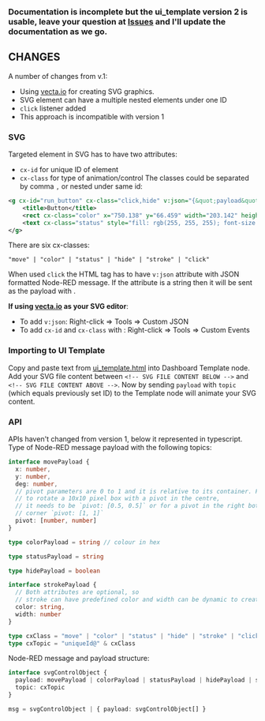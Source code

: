 ### Documentation is incomplete but the ui_template version 2 is usable, leave your question at [Issues](https://github.com/alex-controlx/red-dashboard-svg-control/issues) and I'll update the documentation as we go. 

## CHANGES
A number of changes from v.1:
 - Using [vecta.io](https://vecta.io/) for creating SVG graphics. 
 - SVG element can have a multiple nested elements under one ID
 - `click` listener added
 - This approach is incompatible with version 1

### SVG
Targeted element in SVG has to have two attributes:
 - `cx-id` for unique ID of element
 - `cx-class` for type of animation/control
The classes could be separated by comma `,` or nested under same id:
```svg
<g cx-id="run_button" cx-class="click,hide" v:json="{&quot;payload&quot;:true,&quot;topic&quot;:&quot;button clicked&quot;}">
    <title>Button</title>
    <rect cx-class="color" x="750.138" y="66.459" width="203.142" height="66.336" style="fill: rgb(53, 117, 195);"></rect>
    <text cx-class="status" style="fill: rgb(255, 255, 255); font-size: 31px; font-weight: 700; paint-order: stroke; white-space: pre;" x="820.52" y="108.872">RUN</text>
</g>
```

There are six cx-classes:
```
"move" | "color" | "status" | "hide" | "stroke" | "click"
```
When used `click` the HTML tag has to have `v:json` attribute with JSON formatted Node-RED message.
If the attribute is a string then it will be sent as the payload with . 

**If using [vecta.io](https://vecta.io/) as your SVG editor**:
 - To add `v:json`: Right-click => Tools => Custom JSON
 - To add `cx-id` and `cx-class` with : Right-click => Tools => Custom Events


### Importing to UI Template
Copy and paste text from [ui_template.html](https://github.com/Alex-OPTIM/red-dashboard-svg-control/blob/master/app/view2/ui_template_v2.html)
into Dashboard Template node. Add your SVG file content between `<!-- SVG FILE CONTENT BELOW -->`
and `<!-- SVG FILE CONTENT ABOVE -->`. Now by sending `payload` with `topic` (which equals previously set ID) to
the Template node will animate your SVG content.


### API
APIs haven't changed from version 1, below it represented in typescript.  
Type of Node-RED message payload with the following topics:
```typescript
interface movePayload {
  x: number,
  y: number,
  deg: number,
  // pivot parameters are 0 to 1 and it is relative to its container. For example,
  // to rotate a 10x10 pixel box with a pivot in the centre,
  // it needs to be `pivot: [0.5, 0.5]` or for a pivot in the right bottom
  // corner `pivot: [1, 1]`
  pivot: [number, number]
}

type colorPayload = string // colour in hex

type statusPayload = string

type hidePayload = boolean

interface strokePayload {
  // Both attributes are optional, so
  // stroke can have predefined color and width can be dynamic to create flashing effect.
  color: string,
  width: number
}

type cxClass = "move" | "color" | "status" | "hide" | "stroke" | "click"
type cxTopic = "uniqueId@" & cxClass
```

Node-RED message and payload structure:
```typescript
interface svgControlObject {
  payload: movePayload | colorPayload | statusPayload | hidePayload | strokePayload,
  topic: cxTopic
}

msg = svgControlObject | { payload: svgControlObject[] }
```